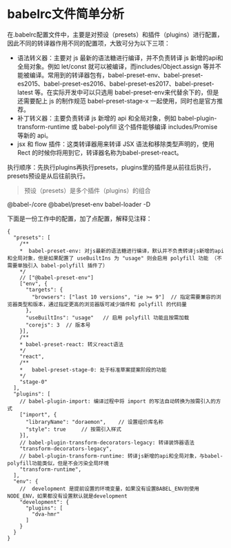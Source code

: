 # babelrc文件简单分析

在.babelrc配置文件中，主要是对预设（presets）和插件（plugins）进行配置，因此不同的转译器作用不同的配置项，大致可分为以下三项：

  - 语法转义器：主要对 js 最新的语法糖进行编译，并不负责转译 js 新增的api和全局对象。例如 let/const 就可以被编译，而includes/Object.assign 等并不能被编译。常用到的转译器包有，babel-preset-env、babel-preset-es2015、babel-preset-es2016、babel-preset-es2017、babel-preset-latest 等。在实际开发中可以只选用 babel-preset-env来代替余下的，但是还需要配上 js 的制作规范 babel-preset-stage-x 一起使用，同时也是官方推荐。
  - 补丁转义器：主要负责转译 js 新增的 api 和全局对象，例如 babel-plugin-transform-runtime 或 babel-polyfill 这个插件能够编译 includes/Promise 等新的 api。
  - jsx 和 flow 插件：这类转译器用来转译 JSX 语法和移除类型声明的，使用 Rect 的时候你将用到它，转译器名称为babel-preset-react。

执行顺序：先执行plugins再执行presets，plugins里的插件是从前往后执行，presets预设是从后往前执行。
>预设（presets）是多个插件（plugins）的组合

@babel-/core  @babel/preset-env babel-loader -D

下面是一份工作中的配置，加了点配置，解释见注释：
```
{
  "presets": [
    /**
    *  babel-preset-env: 对js最新的语法糖进行编译，默认并不负责转译js新增的api和全局对象，但是如果配置了 useBuiltIns 为 "usage" 则会启用 polyfill 功能 （不需要单独引入 babel-polyfill 插件了）
    */
    // ["@babel-preset-env"]
    ["env", {
      "targets": {
        "browsers": ["last 10 versions", "ie >= 9"]  // 指定需要兼容的浏览器类型和版本，通过指定更高的浏览器版可减少插件和 polyfill 的代码量
      },
      "useBuiltIns": "usage"   // 启用 polyfill 功能且按需加载
      "corejs": 3  // 版本号
    }],
    /**
    * babel-preset-react: 转义react语法
    */
    "react",
    /**
    *   babel-preset-stage-0: 处于标准草案提案阶段的功能
    */
    "stage-0"
  ],
  "plugins": [
    // babel-plugin-import: 编译过程中将 import 的写法自动转换为按需引入的方式
    ["import", {
      "libraryName": "doraemon",    // 设置组价库名称
      "style": true     // 按需引入样式
    }],
    // babel-plugin-transform-decorators-legacy: 转译装饰器语法
    "transform-decorators-legacy",
    // babel-plugin-transform-runtime: 转译js新增的api和全局对象，与babel-polyfill功能类似，但是不会污染全局环境
    "transform-runtime",
  ],
  "env": {
    //  development 是提前设置的环境变量，如果没有设置BABEL_ENV则使用NODE_ENV，如果都没有设置默认就是development
    "development": {
      "plugins": [
        "dva-hmr"
      ]
    }
  }
}

```